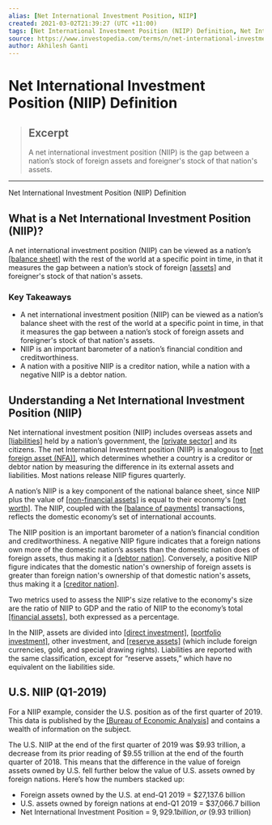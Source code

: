 ```yaml
---
alias: [Net International Investment Position, NIIP]
created: 2021-03-02T21:39:27 (UTC +11:00)
tags: [Net International Investment Position (NIIP) Definition, Net International Investment Position (NIIP) Definition]
source: https://www.investopedia.com/terms/n/net-international-investment-position-niip.asp
author: Akhilesh Ganti
---
```


# Net International Investment Position (NIIP) Definition

> ## Excerpt
> A net international investment position (NIIP) is the gap between a nation’s stock of foreign assets and foreigner's stock of that nation's assets.

---

Net International Investment Position (NIIP) Definition
## What is a Net International Investment Position (NIIP)?

A net international investment position (NIIP) can be viewed as a nation’s [[balance sheet]](https://www.investopedia.com/terms/b/balancesheet.asp) with the rest of the world at a specific point in time, in that it measures the gap between a nation’s stock of foreign [[assets]](https://www.investopedia.com/terms/a/asset.asp) and foreigner's stock of that nation's assets.

### Key Takeaways

-   A net international investment position (NIIP) can be viewed as a nation’s balance sheet with the rest of the world at a specific point in time, in that it measures the gap between a nation’s stock of foreign assets and foreigner's stock of that nation's assets.
-   NIIP is an important barometer of a nation’s financial condition and creditworthiness.
-   A nation with a positive NIIP is a creditor nation, while a nation with a negative NIIP is a debtor nation.

## Understanding a Net International Investment Position (NIIP)

Net international investment position (NIIP) includes overseas assets and [[liabilities]](https://www.investopedia.com/terms/l/liability.asp) held by a nation’s government, the [[private sector]](https://www.investopedia.com/terms/p/private-sector.asp) and its citizens. The net International Investment position (NIIP) is analogous to [[net foreign asset (NFA)]](https://www.investopedia.com/terms/n/net-foreign-assets-nfa.asp), which determines whether a country is a creditor or debtor nation by measuring the difference in its external assets and liabilities. Most nations release NIIP figures quarterly.

A nation’s NIIP is a key component of the national balance sheet, since NIIP plus the value of [[non-financial assets]](https://www.investopedia.com/terms/n/nonfinancialasset.asp) is equal to their economy's [[net worth]](https://www.investopedia.com/terms/n/networth.asp). The NIIP, coupled with the [[balance of payments]](https://www.investopedia.com/terms/b/bop.asp) transactions, reflects the domestic economy’s set of international accounts.

The NIIP position is an important barometer of a nation’s financial condition and creditworthiness. A negative NIIP figure indicates that a foreign nations own more of the domestic nation’s assets than the domestic nation does of foreign assets, thus making it a [[debtor nation]](https://www.investopedia.com/terms/d/debtor_nation.asp). Conversely, a positive NIIP figure indicates that the domestic nation's ownership of foreign assets is greater than foreign nation's ownership of that domestic nation's assets, thus making it a [[creditor nation]](https://www.investopedia.com/terms/c/creditor_nation.asp).

Two metrics used to assess the NIIP's size relative to the economy's size are the ratio of NIIP to GDP and the ratio of NIIP to the economy’s total [[financial assets]](https://www.investopedia.com/terms/f/financialasset.asp), both expressed as a percentage.

In the NIIP, assets are divided into [[direct investment]](https://www.investopedia.com/terms/d/direct-investment.asp), [[portfolio investment]](https://www.investopedia.com/terms/p/portfolio-investment.asp), other investment, and [[reserve assets]](https://www.investopedia.com/terms/r/reserve-assets.asp) (which include foreign currencies, gold, and special drawing rights). Liabilities are reported with the same classification, except for “reserve assets,” which have no equivalent on the liabilities side.

## U.S. NIIP (Q1-2019)

For a NIIP example, consider the U.S. position as of the first quarter of 2019. This data is published by the [[Bureau of Economic Analysis]](https://www.investopedia.com/terms/b/bea.asp) and contains a wealth of information on the subject.

The U.S. NIIP at the end of the first quarter of 2019 was $9.93 trillion, a decrease from its prior reading of $9.55 trillion at the end of the fourth quarter of 2018. This means that the difference in the value of foreign assets owned by U.S. fell further below the value of U.S. assets owned by foreign nations. Here’s how the numbers stacked up:

-   Foreign assets owned by the U.S. at end-Q1 2019 = $27,137.6 billion
-   U.S. assets owned by foreign nations at end-Q1 2019 = $37,066.7 billion
-   Net International Investment Position = $9,929.1 billion, or ~($9.93 trillion)
